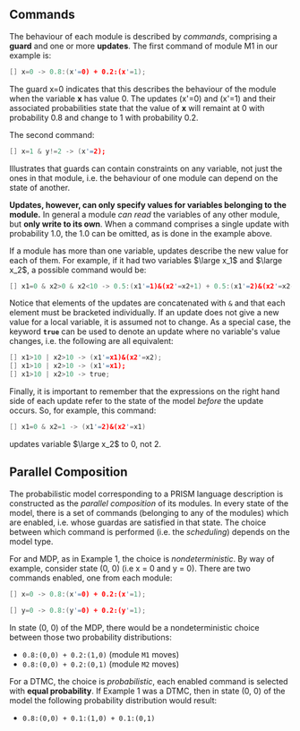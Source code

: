 


## Commands

The behaviour of each module is described by *commands*, comprising a **guard** and one or more **updates**. The first command of module M1 in our example is:

``` c
[] x=0 -> 0.8:(x'=0) + 0.2:(x'=1);
```

The guard x=0 indicates that this describes the behaviour of the module when the variable **x** has value 0. The updates (x'=0) and (x'=1) and their associated probabilities state that the value of **x** will remaint at 0 with probability 0.8 and change to 1 with probability 0.2.

The second command:

``` c
[] x=1 & y!=2 -> (x'=2);
```

Illustrates that guards can contain constraints on any variable, not just the ones in that module, i.e. the behaviour of one module can depend on the state of another.

**Updates, however, can only specify values for variables belonging to the module.** In general a module *can read* the variables of any other module, but **only write to its own**. When a command comprises a single update with probability 1.0, the 1.0 can be omitted, as is done in the example above.

If a module has more than one variable, updates describe the new value for each of them. For example, if it had two variables $\large x_1$ and $\large x_2$, a possible command would be:

```c
[] x1=0 & x2>0 & x2<10 -> 0.5:(x1'=1)&(x2'=x2+1) + 0.5:(x1'=2)&(x2'=x2-1);
```

Notice that elements of the updates are concatenated with `&` and that each element must be bracketed individually. If an update does not give a new value for a local variable, it is assumed not to change. As a special case, the keyword **`true`** can be used to denote an update where no variable's value changes, i.e. the following are all equivalent:

``` c
[] x1>10 | x2>10 -> (x1'=x1)&(x2'=x2);  
[] x1>10 | x2>10 -> (x1'=x1);  
[] x1>10 | x2>10 -> true;
```

Finally, it is important to remember that the expressions on the right hand side of each update refer to the state of the model *before* the update occurs. So, for example, this command:

```c
[] x1=0 & x2=1 -> (x1'=2)&(x2'=x1)
```
updates variable $\large x_2$ to 0, not 2. 

## Parallel Composition
The probabilistic model corresponding to a PRISM language description is constructed as the *parallel composition* of its modules. In every state of the model, there is a set of commands (belonging to any of the modules) which are enabled, i.e. whose guardas are satisfied in that state. The choice between which command is performed (i.e. the *scheduling*) depends on the model type. 

For and MDP, as in Example 1, the choice is *nondeterministic*. By way of example, consider state (0, 0) (i.e x = 0 and y = 0). There are two commands enabled, one from each module:


``` c
[] x=0 -> 0.8:(x'=0) + 0.2:(x'=1);
```
``` c
[] y=0 -> 0.8:(y'=0) + 0.2:(y'=1);
```

In state (0, 0) of the MDP, there would be a nondeterministic choice between those two probability distributions:
- `0.8:(0,0) + 0.2:(1,0)` (module `M1` moves)
- `0.8:(0,0) + 0.2:(0,1)` (module `M2` moves)

For a DTMC, the choice is *probabilistic*, each enabled command is selected with **equal probability**. If Example 1 was a DTMC, then in state (0, 0) of the model the following probability distribution would result:

- `0.8:(0,0) + 0.1:(1,0) + 0.1:(0,1)`